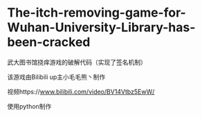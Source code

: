 # The-itch-removing-game-for-Wuhan-University-Library-has-been-cracked
武大图书馆挠痒游戏的破解代码（实现了签名机制）

该游戏由Bilibili up主小毛毛熊丶制作

视频https://www.bilibili.com/video/BV14Vtbz5EwW/

使用python制作
